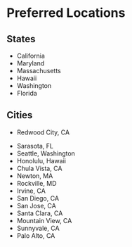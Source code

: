 # Preferred Locations

## States

* California
* Maryland
* Massachusetts
* Hawaii
* Washington
* Florida

## Cities

- Redwood City, CA

* Sarasota, FL
* Seattle, Washington
* Honolulu, Hawaii
* Chula Vista, CA
* Newton, MA
* Rockville, MD
* Irvine, CA
* San Diego, CA
* San Jose, CA
* Santa Clara, CA
* Mountain View, CA
* Sunnyvale, CA
* Palo Alto, CA

